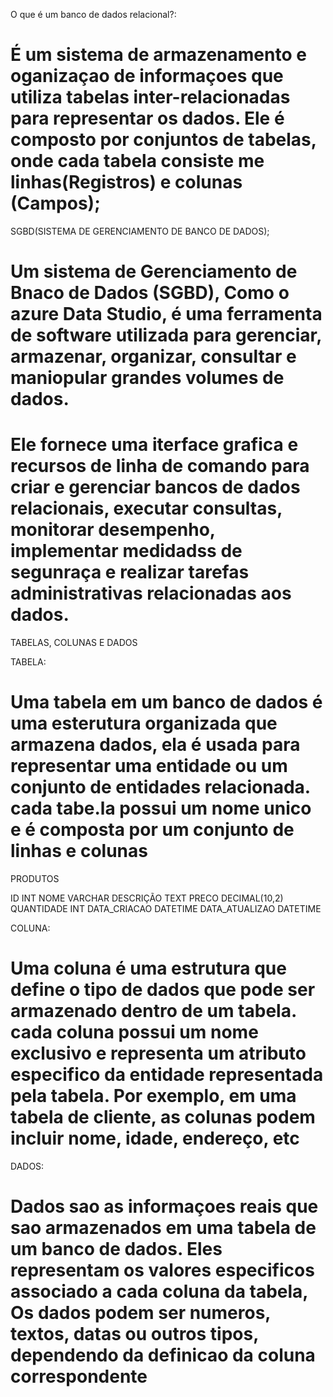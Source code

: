 O que é um banco de dados relacional?:

# É um sistema de armazenamento e oganizaçao de informaçoes que utiliza tabelas inter-relacionadas para representar os dados. Ele é composto por conjuntos de tabelas, onde cada tabela consiste me linhas(Registros) e colunas (Campos);



SGBD(SISTEMA DE GERENCIAMENTO DE BANCO DE DADOS);

# Um sistema de Gerenciamento de Bnaco de Dados (SGBD), Como o azure Data Studio, é uma ferramenta de software utilizada para gerenciar, armazenar, organizar, consultar e maniopular grandes volumes de dados.

# Ele fornece uma iterface grafica e recursos de linha de comando para criar e gerenciar bancos de dados relacionais, executar consultas, monitorar desempenho, implementar medidadss de segunraça e realizar tarefas administrativas relacionadas aos dados.


TABELAS, COLUNAS E DADOS




TABELA:

# Uma tabela em um banco de dados é uma esterutura organizada que armazena dados, ela é usada para representar uma entidade ou um conjunto de entidades relacionada. cada tabe.la possui um nome unico e é composta por um conjunto de linhas e colunas

PRODUTOS

ID                                  INT
NOME                                VARCHAR
DESCRIÇÃO                           TEXT
PRECO                               DECIMAL(10,2)
QUANTIDADE                          INT
DATA_CRIACAO                        DATETIME
DATA_ATUALIZAO                      DATETIME



COLUNA:

# Uma coluna é uma estrutura que define o tipo de dados que pode ser armazenado dentro de um tabela. cada coluna possui um nome exclusivo e representa um atributo especifico da entidade representada pela tabela. Por exemplo, em uma tabela de cliente, as colunas podem incluir nome, idade, endereço, etc



DADOS:

# Dados sao as informaçoes reais que sao armazenados em uma tabela de um banco de dados. Eles representam os valores especificos associado a cada coluna da tabela, Os dados podem ser numeros, textos, datas ou outros tipos, dependendo da definicao da coluna correspondente 
